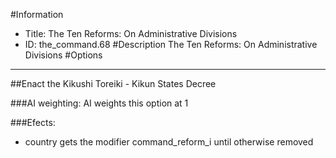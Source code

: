 #Information
 - Title: The Ten Reforms: On Administrative Divisions
 - ID: the_command.68
#Description
The Ten Reforms: On Administrative Divisions
#Options

___
##Enact the Kikushi Toreiki - Kikun States Decree

###AI weighting:
AI weights this option at 1


###Efects:<ul><li>country gets the modifier command_reform_i until otherwise removed</li></ul>

